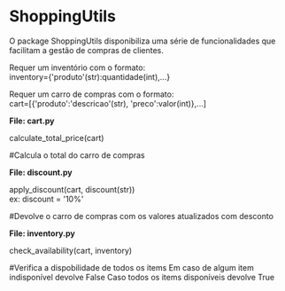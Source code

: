 # ShoppingUtils

O package ShoppingUtils disponibiliza uma 
série de  funcionalidades que facilitam a
gestão de compras de clientes.

Requer um inventório com o formato:<br>
inventory={'produto'(str):quantidade(int),...}<br>

Requer um carro de compras com o formato:<br>
cart=[{'produto':'descricao'(str), 'preco':valor(int)},...]

<b>File: cart.py</b>

calculate_total_price(cart)

#Calcula o total do carro de compras

<b>File: discount.py</b>

apply_discount(cart, discount(str))<br>
ex: discount = '10%'

#Devolve o carro de compras com os valores atualizados com desconto

<b>File: inventory.py</b>

check_availability(cart, inventory)<br>

#Verifica a dispobilidade de todos os items
Em caso de algum item indisponível devolve False
Caso todos os items disponíveis devolve True